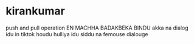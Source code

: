 # kirankumar
push and pull operation
EN MACHHA BADAKBEKA 
BINDU akka na dialog idu 
in tiktok
houdu hulliya 
idu siddu na femouse dialouge

